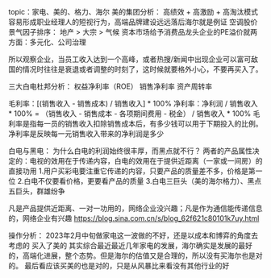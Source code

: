 topic：家电、美的、格力、海尔
美的集团分析：
高绩效 + 高激励 + 高淘汰模式容易形成职业经理人的短视行为，高端品牌建设远远落后海尔就是例证
空调股价景气因子排序：
地产 > 大宗 > 气候
资本市场给予消费品龙头企业的PE溢价就两方面：多元化、公司治理

所以观察企业，当员工收入达到一个高峰，或者热搜/新闻中出现企业可以富可敌国的情况时往往是衰退或者调整的时刻了，这时候就要格外小心，不要再买入了。


三大白电杜邦分析：
权益净利率（ROE）
销售净利率
资产周转率




毛利率：[(销售收入 - 销售成本) / 销售收入] * 100%
净利率：净利润 / 销售收入 * 100% = （销售收入 - 销售成本 - 各项期间费用 - 税金） / 销售收入 * 100%
毛利率是指每一员的销售收入扣除销售成本后，有多少钱可以用于下期投入的比例。
净利率是反映每一元销售收入带来的净利润是多少


白电与黑电：
为什么白电的利润始终很丰厚，而黑点就不行？
两者的产品属性决定的：电视的效用在于传递内容，白电的效用在于提供近距离（一家或一间房）的直接功用
1.用户买彩电要注重它传递的内容，只要产品的质量差不多，价格是第一位
2.白电不仅要看价格，更要看产品的质量
3.白电三巨头（美的海尔格力）、黑点五巨头，群雄纷争

凡是产品提供近距离、一对一功用的，网络企业没兴趣；凡是作为通信能传递信息的，网络企业有兴趣
https://blog.sina.com.cn/s/blog_62f621c80101k7uy.html






操作分析：
2023年2月中旬做家电这一波做的不好，还是以成本和博弈的角度去考虑的
买入了美的
其实综合最近最近几年家电的发展，海尔确实是发展的最好的，高端化进展，整个态势。但是海尔的估值又是合理的，所以没有买海尔也是对的。
最后看应该买美的也是对的，只是从风暴比来看没有其他行业的好
